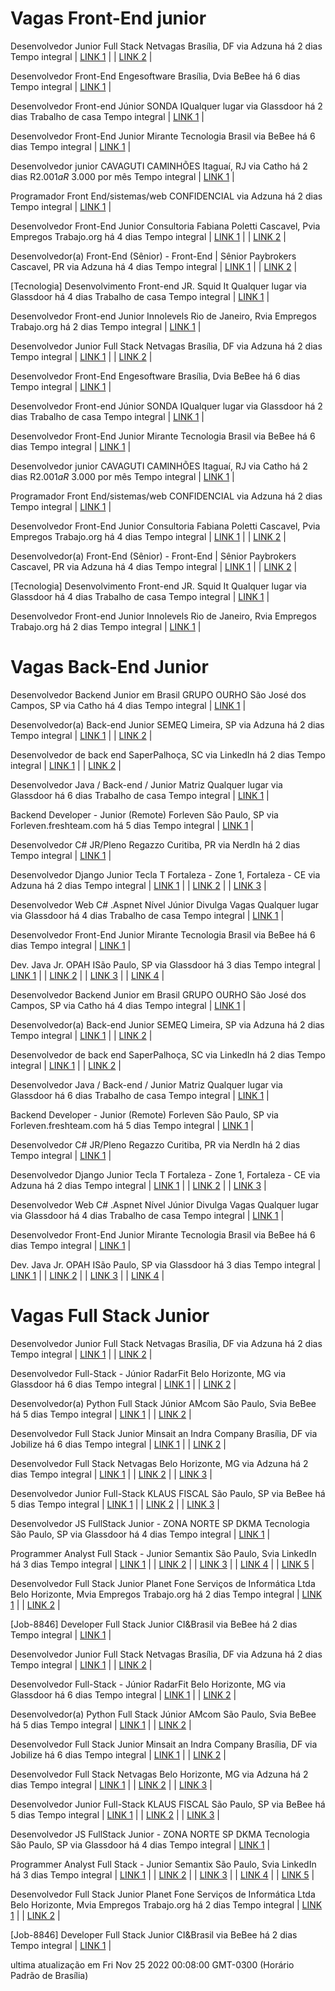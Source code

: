 # Vagas Front-End junior
Desenvolvedor Junior Full Stack
Netvagas
Brasília, DF
via Adzuna
há 2 dias
Tempo integral
| [LINK 1](https://www.adzuna.com.br/details/3714279843?utm_campaign=google_jobs_apply&utm_source=google_jobs_apply&utm_medium=organic) | | [LINK 2](https://www.netvagas.com.br/empresa/anuncios/a392666/desenvolvedor-junior-full-stack/?utm_campaign=google_jobs_apply&utm_source=google_jobs_apply&utm_medium=organic) | 

Desenvolvedor Front-End
Engesoftware
Brasília, Dvia BeBee
há 6 dias
Tempo integral
| [LINK 1](https://br.bebee.com/job/20221119-81ab0533e9c5b923fc5f8a49706a94c3?utm_campaign=google_jobs_apply&utm_source=google_jobs_apply&utm_medium=organic) | 

Desenvolvedor Front-end Júnior
SONDA IQualquer lugar
via Glassdoor
há 2 dias
Trabalho de casa
Tempo integral
| [LINK 1](https://www.glassdoor.com.br/job-listing/desenvolvedor-front-end-j%C3%BAnior-sonda-JV_IC2479061_KO0,30_KE31,36.htm?jl=1008301920116&utm_campaign=google_jobs_apply&utm_source=google_jobs_apply&utm_medium=organic) | 

Desenvolvedor Front-End Junior
Mirante Tecnologia
Brasil
via BeBee
há 6 dias
Tempo integral
| [LINK 1](https://br.bebee.com/job/20221119-180999973f6040f20fe4d619ed0fc5cb?utm_campaign=google_jobs_apply&utm_source=google_jobs_apply&utm_medium=organic) | 

Desenvolvedor junior
CAVAGUTI CAMINHÕES
Itaguaí, RJ
via Catho
há 2 dias
R$ 2.001 a R$ 3.000 por mês
Tempo integral
| [LINK 1](https://www.catho.com.br/vagas/desenvolvedor-junior/21315880/?origem_apply=busca-de-vagas&entrada_apply=direto&utm_campaign=google_jobs_apply&utm_source=google_jobs_apply&utm_medium=organic) | 

Programador Front End/sistemas/web
CONFIDENCIAL
via Adzuna
há 2 dias
Tempo integral
| [LINK 1](https://www.adzuna.com.br/details/3714285447?utm_campaign=google_jobs_apply&utm_source=google_jobs_apply&utm_medium=organic) | 

Desenvolvedor Front-End Junior
Consultoria Fabiana Poletti
Cascavel, Pvia Empregos Trabajo.org
há 4 dias
Tempo integral
| [LINK 1](https://br.trabajo.org/emprego-1645-20221120-c8f0db0a86a0ce1d4b6472ad6df88bfd?utm_campaign=google_jobs_apply&utm_source=google_jobs_apply&utm_medium=organic) | | [LINK 2](https://br.bebee.com/job/20221122-2cf5cb71052d2b385a025004c1166cfa?utm_campaign=google_jobs_apply&utm_source=google_jobs_apply&utm_medium=organic) | 

Desenvolvedor(a) Front-End (Sênior) - Front-End | Sênior
Paybrokers
Cascavel, PR
via Adzuna
há 4 dias
Tempo integral
| [LINK 1](https://www.adzuna.com.br/details/3711017041?utm_campaign=google_jobs_apply&utm_source=google_jobs_apply&utm_medium=organic) | | [LINK 2](https://br.jooble.org/jdp/-1564967675790311301/Desenvolvedor(a)-Back+End-(S%C3%AAnior)-+-Back+End-%7C-S%C3%AAnior-Cascavel%2C-PR?utm_campaign=google_jobs_apply&utm_source=google_jobs_apply&utm_medium=organic) | 

[Tecnologia] Desenvolvimento Front-end JR.
Squid It
Qualquer lugar
via Glassdoor
há 4 dias
Trabalho de casa
Tempo integral
| [LINK 1](https://www.glassdoor.com.br/job-listing/-tecnologia-desenvolvimento-front-end-jr-squid-it-JV_KO0,40_KE41,49.htm?jl=1008225047810&utm_campaign=google_jobs_apply&utm_source=google_jobs_apply&utm_medium=organic) | 

Desenvolvedor Front-end Junior
Innolevels
Rio de Janeiro, Rvia Empregos Trabajo.org
há 2 dias
Tempo integral
| [LINK 1](https://br.trabajo.org/emprego-1850-20221122-859313f1d92ebb1d9ac3893ec89fdc73?utm_campaign=google_jobs_apply&utm_source=google_jobs_apply&utm_medium=organic) | 

Desenvolvedor Junior Full Stack
Netvagas
Brasília, DF
via Adzuna
há 2 dias
Tempo integral
| [LINK 1](https://www.adzuna.com.br/details/3714279843?utm_campaign=google_jobs_apply&utm_source=google_jobs_apply&utm_medium=organic) | | [LINK 2](https://www.netvagas.com.br/empresa/anuncios/a392666/desenvolvedor-junior-full-stack/?utm_campaign=google_jobs_apply&utm_source=google_jobs_apply&utm_medium=organic) | 

Desenvolvedor Front-End
Engesoftware
Brasília, Dvia BeBee
há 6 dias
Tempo integral
| [LINK 1](https://br.bebee.com/job/20221119-81ab0533e9c5b923fc5f8a49706a94c3?utm_campaign=google_jobs_apply&utm_source=google_jobs_apply&utm_medium=organic) | 

Desenvolvedor Front-end Júnior
SONDA IQualquer lugar
via Glassdoor
há 2 dias
Trabalho de casa
Tempo integral
| [LINK 1](https://www.glassdoor.com.br/job-listing/desenvolvedor-front-end-j%C3%BAnior-sonda-JV_IC2479061_KO0,30_KE31,36.htm?jl=1008301920116&utm_campaign=google_jobs_apply&utm_source=google_jobs_apply&utm_medium=organic) | 

Desenvolvedor Front-End Junior
Mirante Tecnologia
Brasil
via BeBee
há 6 dias
Tempo integral
| [LINK 1](https://br.bebee.com/job/20221119-180999973f6040f20fe4d619ed0fc5cb?utm_campaign=google_jobs_apply&utm_source=google_jobs_apply&utm_medium=organic) | 

Desenvolvedor junior
CAVAGUTI CAMINHÕES
Itaguaí, RJ
via Catho
há 2 dias
R$ 2.001 a R$ 3.000 por mês
Tempo integral
| [LINK 1](https://www.catho.com.br/vagas/desenvolvedor-junior/21315880/?origem_apply=busca-de-vagas&entrada_apply=direto&utm_campaign=google_jobs_apply&utm_source=google_jobs_apply&utm_medium=organic) | 

Programador Front End/sistemas/web
CONFIDENCIAL
via Adzuna
há 2 dias
Tempo integral
| [LINK 1](https://www.adzuna.com.br/details/3714285447?utm_campaign=google_jobs_apply&utm_source=google_jobs_apply&utm_medium=organic) | 

Desenvolvedor Front-End Junior
Consultoria Fabiana Poletti
Cascavel, Pvia Empregos Trabajo.org
há 4 dias
Tempo integral
| [LINK 1](https://br.trabajo.org/emprego-1645-20221120-c8f0db0a86a0ce1d4b6472ad6df88bfd?utm_campaign=google_jobs_apply&utm_source=google_jobs_apply&utm_medium=organic) | | [LINK 2](https://br.bebee.com/job/20221122-2cf5cb71052d2b385a025004c1166cfa?utm_campaign=google_jobs_apply&utm_source=google_jobs_apply&utm_medium=organic) | 

Desenvolvedor(a) Front-End (Sênior) - Front-End | Sênior
Paybrokers
Cascavel, PR
via Adzuna
há 4 dias
Tempo integral
| [LINK 1](https://www.adzuna.com.br/details/3711017041?utm_campaign=google_jobs_apply&utm_source=google_jobs_apply&utm_medium=organic) | | [LINK 2](https://br.jooble.org/jdp/-1564967675790311301/Desenvolvedor(a)-Back+End-(S%C3%AAnior)-+-Back+End-%7C-S%C3%AAnior-Cascavel%2C-PR?utm_campaign=google_jobs_apply&utm_source=google_jobs_apply&utm_medium=organic) | 

[Tecnologia] Desenvolvimento Front-end JR.
Squid It
Qualquer lugar
via Glassdoor
há 4 dias
Trabalho de casa
Tempo integral
| [LINK 1](https://www.glassdoor.com.br/job-listing/-tecnologia-desenvolvimento-front-end-jr-squid-it-JV_KO0,40_KE41,49.htm?jl=1008225047810&utm_campaign=google_jobs_apply&utm_source=google_jobs_apply&utm_medium=organic) | 

Desenvolvedor Front-end Junior
Innolevels
Rio de Janeiro, Rvia Empregos Trabajo.org
há 2 dias
Tempo integral
| [LINK 1](https://br.trabajo.org/emprego-1850-20221122-859313f1d92ebb1d9ac3893ec89fdc73?utm_campaign=google_jobs_apply&utm_source=google_jobs_apply&utm_medium=organic) | 

# Vagas Back-End Junior
Desenvolvedor Backend Junior em Brasil
GRUPO OURHO
São José dos Campos, SP
via Catho
há 4 dias
Tempo integral
| [LINK 1](https://www.catho.com.br/vagas/desenvolvedor-backend-junior-em-brasil/21308832/?origem_apply=busca-de-vagas&entrada_apply=direto&utm_campaign=google_jobs_apply&utm_source=google_jobs_apply&utm_medium=organic) | 

Desenvolvedor(a) Back-end Junior
SEMEQ
Limeira, SP
via Adzuna
há 2 dias
Tempo integral
| [LINK 1](https://www.adzuna.com.br/details/3714353805?utm_campaign=google_jobs_apply&utm_source=google_jobs_apply&utm_medium=organic) | | [LINK 2](https://br.hacendo.com/vaga/268703959/desenvolvedora-back-end-junior-limeira/?utm_campaign=google_jobs_apply&utm_source=google_jobs_apply&utm_medium=organic) | 

Desenvolvedor de back end
SaperPalhoça, SC
via LinkedIn
há 2 dias
Tempo integral
| [LINK 1](https://br.linkedin.com/jobs/view/desenvolvedor-de-back-end-at-saperx-3369420913?utm_campaign=google_jobs_apply&utm_source=google_jobs_apply&utm_medium=organic) | | [LINK 2](https://programathor.com.br/jobs/27482-desenvolvedor-a-front-end-pleno?utm_campaign=google_jobs_apply&utm_source=google_jobs_apply&utm_medium=organic) | 

Desenvolvedor Java / Back-end / Junior
Matriz
Qualquer lugar
via Glassdoor
há 6 dias
Trabalho de casa
Tempo integral
| [LINK 1](https://www.glassdoor.com.br/job-listing/desenvolvedor-java-back-end-junior-matriz-JV_IC2436932_KO0,34_KE35,41.htm?jl=1008217705929&utm_campaign=google_jobs_apply&utm_source=google_jobs_apply&utm_medium=organic) | 

Backend Developer - Junior (Remote)
Forleven
São Paulo, SP
via Forleven.freshteam.com
há 5 dias
Tempo integral
| [LINK 1](https://forleven.freshteam.com/jobs/37aGTn1yszm-/backend-developer-junior-remote?utm_campaign=google_jobs_apply&utm_source=google_jobs_apply&utm_medium=organic) | 

Desenvolvedor C# JR/Pleno
Regazzo
Curitiba, PR
via NerdIn
há 2 dias
Tempo integral
| [LINK 1](https://nerdin.com.br/vaga/54498?utm_campaign=google_jobs_apply&utm_source=google_jobs_apply&utm_medium=organic) | 

Desenvolvedor Django Junior
Tecla T
Fortaleza - Zone 1, Fortaleza - CE
via Adzuna
há 2 dias
Tempo integral
| [LINK 1](https://www.adzuna.com.br/details/3714359610?utm_campaign=google_jobs_apply&utm_source=google_jobs_apply&utm_medium=organic) | | [LINK 2](https://br.fidanto.com/empregos/vaga/nov-2022/desenvolvedor-django-junior-379382088?utm_campaign=google_jobs_apply&utm_source=google_jobs_apply&utm_medium=organic) | | [LINK 3](https://www.jobilize.com/job/br-fortaleza-desenvolvedor-django-junior-tecla-t-hiring-now-job-immediately?utm_campaign=google_jobs_apply&utm_source=google_jobs_apply&utm_medium=organic) | 

Desenvolvedor Web C# .Aspnet Nível Júnior
Divulga Vagas
Qualquer lugar
via Glassdoor
há 4 dias
Trabalho de casa
Tempo integral
| [LINK 1](https://www.glassdoor.com.br/job-listing/desenvolvedor-web-c-aspnet-n%C3%ADvel-j%C3%BAnior-divulga-vagas-JV_IC2479061_KO0,39_KE40,53.htm?jl=1008298639747&utm_campaign=google_jobs_apply&utm_source=google_jobs_apply&utm_medium=organic) | 

Desenvolvedor Front-End Junior
Mirante Tecnologia
Brasil
via BeBee
há 6 dias
Tempo integral
| [LINK 1](https://br.bebee.com/job/20221119-180999973f6040f20fe4d619ed0fc5cb?utm_campaign=google_jobs_apply&utm_source=google_jobs_apply&utm_medium=organic) | 

Dev. Java Jr.
OPAH ISão Paulo, SP
via Glassdoor
há 3 dias
Tempo integral
| [LINK 1](https://www.glassdoor.com.br/job-listing/dev-java-jr-opah-it-consulting-JV_IC2479061_KO0,11_KE12,30.htm?jl=1008300005886&utm_campaign=google_jobs_apply&utm_source=google_jobs_apply&utm_medium=organic) | | [LINK 2](https://br.linkedin.com/jobs/view/dev-java-jr-at-opah-it-3364446745?utm_campaign=google_jobs_apply&utm_source=google_jobs_apply&utm_medium=organic) | | [LINK 3](https://br.trabajo.org/emprego-1259-20221123-205c168eb36ae32679d38002da478e70?utm_campaign=google_jobs_apply&utm_source=google_jobs_apply&utm_medium=organic) | | [LINK 4](https://br.applycv.com/br/detail/dev-java-jr-ogm5p?utm_campaign=google_jobs_apply&utm_source=google_jobs_apply&utm_medium=organic) | 

Desenvolvedor Backend Junior em Brasil
GRUPO OURHO
São José dos Campos, SP
via Catho
há 4 dias
Tempo integral
| [LINK 1](https://www.catho.com.br/vagas/desenvolvedor-backend-junior-em-brasil/21308832/?origem_apply=busca-de-vagas&entrada_apply=direto&utm_campaign=google_jobs_apply&utm_source=google_jobs_apply&utm_medium=organic) | 

Desenvolvedor(a) Back-end Junior
SEMEQ
Limeira, SP
via Adzuna
há 2 dias
Tempo integral
| [LINK 1](https://www.adzuna.com.br/details/3714353805?utm_campaign=google_jobs_apply&utm_source=google_jobs_apply&utm_medium=organic) | | [LINK 2](https://br.hacendo.com/vaga/268703959/desenvolvedora-back-end-junior-limeira/?utm_campaign=google_jobs_apply&utm_source=google_jobs_apply&utm_medium=organic) | 

Desenvolvedor de back end
SaperPalhoça, SC
via LinkedIn
há 2 dias
Tempo integral
| [LINK 1](https://br.linkedin.com/jobs/view/desenvolvedor-de-back-end-at-saperx-3369420913?utm_campaign=google_jobs_apply&utm_source=google_jobs_apply&utm_medium=organic) | | [LINK 2](https://programathor.com.br/jobs/27482-desenvolvedor-a-front-end-pleno?utm_campaign=google_jobs_apply&utm_source=google_jobs_apply&utm_medium=organic) | 

Desenvolvedor Java / Back-end / Junior
Matriz
Qualquer lugar
via Glassdoor
há 6 dias
Trabalho de casa
Tempo integral
| [LINK 1](https://www.glassdoor.com.br/job-listing/desenvolvedor-java-back-end-junior-matriz-JV_IC2436932_KO0,34_KE35,41.htm?jl=1008217705929&utm_campaign=google_jobs_apply&utm_source=google_jobs_apply&utm_medium=organic) | 

Backend Developer - Junior (Remote)
Forleven
São Paulo, SP
via Forleven.freshteam.com
há 5 dias
Tempo integral
| [LINK 1](https://forleven.freshteam.com/jobs/37aGTn1yszm-/backend-developer-junior-remote?utm_campaign=google_jobs_apply&utm_source=google_jobs_apply&utm_medium=organic) | 

Desenvolvedor C# JR/Pleno
Regazzo
Curitiba, PR
via NerdIn
há 2 dias
Tempo integral
| [LINK 1](https://nerdin.com.br/vaga/54498?utm_campaign=google_jobs_apply&utm_source=google_jobs_apply&utm_medium=organic) | 

Desenvolvedor Django Junior
Tecla T
Fortaleza - Zone 1, Fortaleza - CE
via Adzuna
há 2 dias
Tempo integral
| [LINK 1](https://www.adzuna.com.br/details/3714359610?utm_campaign=google_jobs_apply&utm_source=google_jobs_apply&utm_medium=organic) | | [LINK 2](https://br.fidanto.com/empregos/vaga/nov-2022/desenvolvedor-django-junior-379382088?utm_campaign=google_jobs_apply&utm_source=google_jobs_apply&utm_medium=organic) | | [LINK 3](https://www.jobilize.com/job/br-fortaleza-desenvolvedor-django-junior-tecla-t-hiring-now-job-immediately?utm_campaign=google_jobs_apply&utm_source=google_jobs_apply&utm_medium=organic) | 

Desenvolvedor Web C# .Aspnet Nível Júnior
Divulga Vagas
Qualquer lugar
via Glassdoor
há 4 dias
Trabalho de casa
Tempo integral
| [LINK 1](https://www.glassdoor.com.br/job-listing/desenvolvedor-web-c-aspnet-n%C3%ADvel-j%C3%BAnior-divulga-vagas-JV_IC2479061_KO0,39_KE40,53.htm?jl=1008298639747&utm_campaign=google_jobs_apply&utm_source=google_jobs_apply&utm_medium=organic) | 

Desenvolvedor Front-End Junior
Mirante Tecnologia
Brasil
via BeBee
há 6 dias
Tempo integral
| [LINK 1](https://br.bebee.com/job/20221119-180999973f6040f20fe4d619ed0fc5cb?utm_campaign=google_jobs_apply&utm_source=google_jobs_apply&utm_medium=organic) | 

Dev. Java Jr.
OPAH ISão Paulo, SP
via Glassdoor
há 3 dias
Tempo integral
| [LINK 1](https://www.glassdoor.com.br/job-listing/dev-java-jr-opah-it-consulting-JV_IC2479061_KO0,11_KE12,30.htm?jl=1008300005886&utm_campaign=google_jobs_apply&utm_source=google_jobs_apply&utm_medium=organic) | | [LINK 2](https://br.linkedin.com/jobs/view/dev-java-jr-at-opah-it-3364446745?utm_campaign=google_jobs_apply&utm_source=google_jobs_apply&utm_medium=organic) | | [LINK 3](https://br.trabajo.org/emprego-1259-20221123-205c168eb36ae32679d38002da478e70?utm_campaign=google_jobs_apply&utm_source=google_jobs_apply&utm_medium=organic) | | [LINK 4](https://br.applycv.com/br/detail/dev-java-jr-ogm5p?utm_campaign=google_jobs_apply&utm_source=google_jobs_apply&utm_medium=organic) | 

# Vagas Full Stack Junior
Desenvolvedor Junior Full Stack
Netvagas
Brasília, DF
via Adzuna
há 2 dias
Tempo integral
| [LINK 1](https://www.adzuna.com.br/details/3714279843?utm_campaign=google_jobs_apply&utm_source=google_jobs_apply&utm_medium=organic) | | [LINK 2](https://www.netvagas.com.br/empresa/anuncios/a392666/desenvolvedor-junior-full-stack/?utm_campaign=google_jobs_apply&utm_source=google_jobs_apply&utm_medium=organic) | 

Desenvolvedor Full-Stack - Júnior
RadarFit
Belo Horizonte, MG
via Glassdoor
há 6 dias
Tempo integral
| [LINK 1](https://www.glassdoor.com.br/job-listing/desenvolvedor-full-stack-j%C3%BAnior-radarfit-JV_IC2514646_KO0,31_KE32,40.htm?jl=1008080927391&utm_campaign=google_jobs_apply&utm_source=google_jobs_apply&utm_medium=organic) | | [LINK 2](https://www.jobilize.com/job/br-belo-horizonte-desenvolvedor-full-stack-j-nior-radarfit-hiring?utm_campaign=google_jobs_apply&utm_source=google_jobs_apply&utm_medium=organic) | 

Desenvolvedor(a) Python Full Stack Júnior
AMcom
São Paulo, Svia BeBee
há 5 dias
Tempo integral
| [LINK 1](https://br.bebee.com/job/20221120-000725c4c1a90666e3d79083316e61d3?utm_campaign=google_jobs_apply&utm_source=google_jobs_apply&utm_medium=organic) | | [LINK 2](https://emprego24.com.br/other-jobs_sao-paulo-c482736/job_i1258830937?utm_campaign=google_jobs_apply&utm_source=google_jobs_apply&utm_medium=organic) | 

Desenvolvedor Full Stack Junior
Minsait an Indra Company
Brasília, DF
via Jobilize
há 6 dias
Tempo integral
| [LINK 1](https://www.jobilize.com/job/br-brasilia-desenvolvedor-full-stack-junior-minsait-an-indra-company?utm_campaign=google_jobs_apply&utm_source=google_jobs_apply&utm_medium=organic) | | [LINK 2](https://www.glassdoor.com.br/job-listing/desenvolvedor-full-stack-junior-indra-JV_IC2494161_KO0,31_KE32,37.htm?jl=1008096553509&utm_campaign=google_jobs_apply&utm_source=google_jobs_apply&utm_medium=organic) | 

Desenvolvedor Full Stack
Netvagas
Belo Horizonte, MG
via Adzuna
há 2 dias
Tempo integral
| [LINK 1](https://www.adzuna.com.br/details/3714298279?utm_campaign=google_jobs_apply&utm_source=google_jobs_apply&utm_medium=organic) | | [LINK 2](https://www.netvagas.com.br/empresa/anuncios/a303658/desenvolvedor-full-stack/?utm_campaign=google_jobs_apply&utm_source=google_jobs_apply&utm_medium=organic) | | [LINK 3](https://www.jobilize.com/job/br-belo-horizonte-desenvolvedor-full-stack-netvagas-3724891110-hiring?utm_campaign=google_jobs_apply&utm_source=google_jobs_apply&utm_medium=organic) | 

Desenvolvedor Junior Full-Stack
KLAUS FISCAL
São Paulo, SP
via BeBee
há 5 dias
Tempo integral
| [LINK 1](https://br.bebee.com/job/20221120-09521a4223644c163bab36a44b297f30?utm_campaign=google_jobs_apply&utm_source=google_jobs_apply&utm_medium=organic) | | [LINK 2](https://www.infojobs.com.br/vaga-de-desenvolvedor-junior-full-stack-em-sao-paulo__8472854.aspx?utm_campaign=google_jobs_apply&utm_source=google_jobs_apply&utm_medium=organic) | | [LINK 3](https://br.ocupacao.org/jobs/view/369154?utm_campaign=google_jobs_apply&utm_source=google_jobs_apply&utm_medium=organic) | 

Desenvolvedor JS FullStack Junior - ZONA NORTE SP
DKMA Tecnologia
São Paulo, SP
via Glassdoor
há 4 dias
Tempo integral
| [LINK 1](https://www.glassdoor.com.br/job-listing/desenvolvedor-js-fullstack-junior-zona-norte-sp-dkma-tecnologia-JV_IC2479061_KO0,47_KE48,63.htm?jl=1008296768711&utm_campaign=google_jobs_apply&utm_source=google_jobs_apply&utm_medium=organic) | 

Programmer Analyst Full Stack - Junior
Semantix
São Paulo, Svia LinkedIn
há 3 dias
Tempo integral
| [LINK 1](https://br.linkedin.com/jobs/view/programmer-analyst-full-stack-junior-at-semantix-3370143838?utm_campaign=google_jobs_apply&utm_source=google_jobs_apply&utm_medium=organic) | | [LINK 2](https://semantix.gupy.io/job/eyJqb2JJZCI6MzUwOTQzNSwic291cmNlIjoiZ29vZ2xlX2Zvcl9qb2JzIn0=?jobBoardSource=google_for_jobs&utm_campaign=google_jobs_apply&utm_source=google_jobs_apply&utm_medium=organic) | | [LINK 3](https://www.netvagas.com.br/empresa/anuncios/a399209/programmer-analyst-full-stack-junior/?utm_campaign=google_jobs_apply&utm_source=google_jobs_apply&utm_medium=organic) | | [LINK 4](https://semantix.talentify.io/job/programmer-analyst-full-stack-junior-sao-paulo-sao-paulo-semantix-eyjzb3vyy2uioijndxb5x3b1ymxpy19wywdliiwiam9iswqiojm1mdk0mzv9?utm_campaign=google_jobs_apply&utm_source=google_jobs_apply&utm_medium=organic) | | [LINK 5](https://br.hacendo.com/vaga/291777450/programmer-analyst-full-stack-junior-sao-paulo/?utm_campaign=google_jobs_apply&utm_source=google_jobs_apply&utm_medium=organic) | 

Desenvolvedor Full Stack Junior
Planet Fone Serviços de Informática Ltda
Belo Horizonte, Mvia Empregos Trabajo.org
há 2 dias
Tempo integral
| [LINK 1](https://br.trabajo.org/emprego-619-20221122-47f5ecb7d60e12929b0677c2e14d6062?utm_campaign=google_jobs_apply&utm_source=google_jobs_apply&utm_medium=organic) | | [LINK 2](https://www.infojobs.com.br/vaga-de-desenvolvedor-full-stack-junior-em-minas-gerais__8476080.aspx?utm_campaign=google_jobs_apply&utm_source=google_jobs_apply&utm_medium=organic) | 

[Job-8846] Developer Full Stack Junior
CI&Brasil
via BeBee
há 2 dias
Tempo integral
| [LINK 1](https://br.bebee.com/job/20221123-d074a2eb37e302b403fcc7407503a977?utm_campaign=google_jobs_apply&utm_source=google_jobs_apply&utm_medium=organic) | 

Desenvolvedor Junior Full Stack
Netvagas
Brasília, DF
via Adzuna
há 2 dias
Tempo integral
| [LINK 1](https://www.adzuna.com.br/details/3714279843?utm_campaign=google_jobs_apply&utm_source=google_jobs_apply&utm_medium=organic) | | [LINK 2](https://www.netvagas.com.br/empresa/anuncios/a392666/desenvolvedor-junior-full-stack/?utm_campaign=google_jobs_apply&utm_source=google_jobs_apply&utm_medium=organic) | 

Desenvolvedor Full-Stack - Júnior
RadarFit
Belo Horizonte, MG
via Glassdoor
há 6 dias
Tempo integral
| [LINK 1](https://www.glassdoor.com.br/job-listing/desenvolvedor-full-stack-j%C3%BAnior-radarfit-JV_IC2514646_KO0,31_KE32,40.htm?jl=1008080927391&utm_campaign=google_jobs_apply&utm_source=google_jobs_apply&utm_medium=organic) | | [LINK 2](https://www.jobilize.com/job/br-belo-horizonte-desenvolvedor-full-stack-j-nior-radarfit-hiring?utm_campaign=google_jobs_apply&utm_source=google_jobs_apply&utm_medium=organic) | 

Desenvolvedor(a) Python Full Stack Júnior
AMcom
São Paulo, Svia BeBee
há 5 dias
Tempo integral
| [LINK 1](https://br.bebee.com/job/20221120-000725c4c1a90666e3d79083316e61d3?utm_campaign=google_jobs_apply&utm_source=google_jobs_apply&utm_medium=organic) | | [LINK 2](https://emprego24.com.br/other-jobs_sao-paulo-c482736/job_i1258830937?utm_campaign=google_jobs_apply&utm_source=google_jobs_apply&utm_medium=organic) | 

Desenvolvedor Full Stack Junior
Minsait an Indra Company
Brasília, DF
via Jobilize
há 6 dias
Tempo integral
| [LINK 1](https://www.jobilize.com/job/br-brasilia-desenvolvedor-full-stack-junior-minsait-an-indra-company?utm_campaign=google_jobs_apply&utm_source=google_jobs_apply&utm_medium=organic) | | [LINK 2](https://www.glassdoor.com.br/job-listing/desenvolvedor-full-stack-junior-indra-JV_IC2494161_KO0,31_KE32,37.htm?jl=1008096553509&utm_campaign=google_jobs_apply&utm_source=google_jobs_apply&utm_medium=organic) | 

Desenvolvedor Full Stack
Netvagas
Belo Horizonte, MG
via Adzuna
há 2 dias
Tempo integral
| [LINK 1](https://www.adzuna.com.br/details/3714298279?utm_campaign=google_jobs_apply&utm_source=google_jobs_apply&utm_medium=organic) | | [LINK 2](https://www.netvagas.com.br/empresa/anuncios/a303658/desenvolvedor-full-stack/?utm_campaign=google_jobs_apply&utm_source=google_jobs_apply&utm_medium=organic) | | [LINK 3](https://www.jobilize.com/job/br-belo-horizonte-desenvolvedor-full-stack-netvagas-3724891110-hiring?utm_campaign=google_jobs_apply&utm_source=google_jobs_apply&utm_medium=organic) | 

Desenvolvedor Junior Full-Stack
KLAUS FISCAL
São Paulo, SP
via BeBee
há 5 dias
Tempo integral
| [LINK 1](https://br.bebee.com/job/20221120-09521a4223644c163bab36a44b297f30?utm_campaign=google_jobs_apply&utm_source=google_jobs_apply&utm_medium=organic) | | [LINK 2](https://www.infojobs.com.br/vaga-de-desenvolvedor-junior-full-stack-em-sao-paulo__8472854.aspx?utm_campaign=google_jobs_apply&utm_source=google_jobs_apply&utm_medium=organic) | | [LINK 3](https://br.ocupacao.org/jobs/view/369154?utm_campaign=google_jobs_apply&utm_source=google_jobs_apply&utm_medium=organic) | 

Desenvolvedor JS FullStack Junior - ZONA NORTE SP
DKMA Tecnologia
São Paulo, SP
via Glassdoor
há 4 dias
Tempo integral
| [LINK 1](https://www.glassdoor.com.br/job-listing/desenvolvedor-js-fullstack-junior-zona-norte-sp-dkma-tecnologia-JV_IC2479061_KO0,47_KE48,63.htm?jl=1008296768711&utm_campaign=google_jobs_apply&utm_source=google_jobs_apply&utm_medium=organic) | 

Programmer Analyst Full Stack - Junior
Semantix
São Paulo, Svia LinkedIn
há 3 dias
Tempo integral
| [LINK 1](https://br.linkedin.com/jobs/view/programmer-analyst-full-stack-junior-at-semantix-3370143838?utm_campaign=google_jobs_apply&utm_source=google_jobs_apply&utm_medium=organic) | | [LINK 2](https://semantix.gupy.io/job/eyJqb2JJZCI6MzUwOTQzNSwic291cmNlIjoiZ29vZ2xlX2Zvcl9qb2JzIn0=?jobBoardSource=google_for_jobs&utm_campaign=google_jobs_apply&utm_source=google_jobs_apply&utm_medium=organic) | | [LINK 3](https://www.netvagas.com.br/empresa/anuncios/a399209/programmer-analyst-full-stack-junior/?utm_campaign=google_jobs_apply&utm_source=google_jobs_apply&utm_medium=organic) | | [LINK 4](https://semantix.talentify.io/job/programmer-analyst-full-stack-junior-sao-paulo-sao-paulo-semantix-eyjzb3vyy2uioijndxb5x3b1ymxpy19wywdliiwiam9iswqiojm1mdk0mzv9?utm_campaign=google_jobs_apply&utm_source=google_jobs_apply&utm_medium=organic) | | [LINK 5](https://br.hacendo.com/vaga/291777450/programmer-analyst-full-stack-junior-sao-paulo/?utm_campaign=google_jobs_apply&utm_source=google_jobs_apply&utm_medium=organic) | 

Desenvolvedor Full Stack Junior
Planet Fone Serviços de Informática Ltda
Belo Horizonte, Mvia Empregos Trabajo.org
há 2 dias
Tempo integral
| [LINK 1](https://br.trabajo.org/emprego-619-20221122-47f5ecb7d60e12929b0677c2e14d6062?utm_campaign=google_jobs_apply&utm_source=google_jobs_apply&utm_medium=organic) | | [LINK 2](https://www.infojobs.com.br/vaga-de-desenvolvedor-full-stack-junior-em-minas-gerais__8476080.aspx?utm_campaign=google_jobs_apply&utm_source=google_jobs_apply&utm_medium=organic) | 

[Job-8846] Developer Full Stack Junior
CI&Brasil
via BeBee
há 2 dias
Tempo integral
| [LINK 1](https://br.bebee.com/job/20221123-d074a2eb37e302b403fcc7407503a977?utm_campaign=google_jobs_apply&utm_source=google_jobs_apply&utm_medium=organic) | 

ultima atualização em Fri Nov 25 2022 00:08:00 GMT-0300 (Horário Padrão de Brasília)


